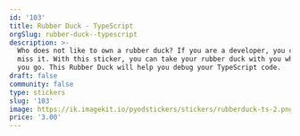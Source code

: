 ```yaml
---
id: '103'
title: Rubber Duck - TypeScript
orgSlug: rubber-duck--typescript
description: >-
  Who does not like to own a rubber duck? If you are a developer, you cannot
  miss it. With this sticker, you can take your rubber duck with you wherever
  you go. This Rubber Duck will help you debug your TypeScript code.
draft: false
community: false
type: stickers
slug: '103'
image: https://ik.imagekit.io/pyodstickers/stickers/rubberduck-ts-2.png
price: '3.00'
---
```

